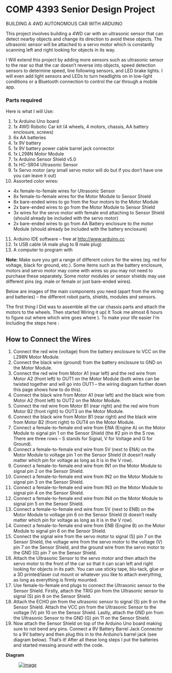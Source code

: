 # COMP 4393 Senior Design Project

BUILDING A 4WD AUTONOMOUS CAR WITH ARDUINO

This project involves building a 4WD car with an ultrasonic sensor that can detect nearby objects and change its direction to avoid these objects. The ultrasonic sensor will be attached to a servo motor which is constantly scanning left and right looking for objects in its way.
<br>

I Will  extend this project by adding more sensors such as ultrasonic sensor to the rear so that the car doesn’t reverse into objects, speed detection sensors to determine speed, line following sensors, and LED brake lights. I will even add light sensors and LEDs to turn headlights on in low-light conditions or a Bluetooth connection to control the car through a mobile app.

### Parts required

Here is what I  will Use:

1. 1x Arduino Uno board
2. 1x 4WD Robotic Car kit (4 wheels, 4 motors, chassis, AA battery enclosure, screws)
3. 6x AA batteries
4. 1x 9V battery
5. 1x 9V battery power cable barrel jack connector
6. 1x L298N Motor Module
7. 1x Arduino Sensor Shield v5.0
8. 1x HC-SR04 Ultrasonic Sensor
9. 1x Servo motor (any small servo motor will do but if you don’t have one you can leave it out)
10. Assorted color wires:
 - 4x female-to-female wires for Ultrasonic Sensor
 - 8x female-to-female wires for the Motor Module to Sensor Shield
 - 8x bare-ended wires to go from the four motors to the Motor Module
 - 2x bare-ended wires to go from the Motor Module to Sensor Shield
 - 3x wires for the servo motor with female end attaching to Sensor Shield (should already be included with the servo motor)
 - 2x bare-ended wires to go from AA Battery enclosure to the motor Module (should already be included with the battery enclosure)
11. Arduino IDE software – free at http://www.arduino.cc
12. 1x USB cable (A male plug to B male plug)
13. A computer to program with

**Note:** Make sure you get a range of different colors for the wires (eg. red for voltage, black for ground, etc.). Some items such as the battery enclosure, motors and servo motor may come with wires so you may not need to purchase these separately. Some motor modules or sensor shields may use different pins (eg. male or female or just bare-ended wires).

Below are images of the main components you need (apart from the wiring and batteries) – the different robot parts, shields, modules and sensors.



The first thing I Did was  to assemble all the car chassis parts and attach the motors to the wheels.
Then started Wiring it up( It Took me almost 6 hours to figure out where which wire goes where ). To make your life easier I'm Including the steps here :

## How to Connect the Wires

1. Connect the red wire (voltage) from the battery enclosure to VCC on the L298N Motor Module.
2. Connect the black wire (ground) from the battery enclosure to GND on the Motor Module.
3. Connect the red wire from Motor A1 (rear left) and the red wire from Motor A2 (front left) to OUT1 on the Motor Module (both wires can be twisted together and will go into OUT1 – the wiring diagram further down this page shows how to do this).
4. Connect the black wire from Motor A1 (rear left) and the black wire from Motor A2 (front left) to OUT2 on the Motor Module.
5. Connect the red wire from Motor B1 (rear right) and the red wire from Motor B2 (front right) to OUT3 on the Motor Module.
6. Connect the black wire from Motor B1 (rear right) and the black wire from Motor B2 (front right) to OUT4 on the Motor Module.
7. Connect a female-to-female end wire from ENA (Engine A) on the Motor Module to signal pin 1 on the Sensor Shield (the #2 pin in the S row. There are three rows – S stands for Signal, V for Voltage and G for Ground).
8. Connect a female-to-female end wire from 5V (next to ENA) on the Motor Module to voltage pin 1 on the Sensor Shield (it doesn’t really matter which pin for voltage as long as it is in the V row).
9. Connect a female-to-female end wire from IN1 on the Motor Module to signal pin 2 on the Sensor Shield.
10. Connect a female-to-female end wire from IN2 on the Motor Module to signal pin 3 on the Sensor Shield.
11. Connect a female-to-female end wire from IN3 on the Motor Module to signal pin 4 on the Sensor Shield.
12. Connect a female-to-female end wire from IN4 on the Motor Module to signal pin 5 on the Sensor Shield.
13. Connect a female-to-female end wire from 5V (next to ENB) on the Motor Module to voltage pin 6 on the Sensor Shield (it doesn’t really matter which pin for voltage as long as it is in the V row).
14. Connect a female-to-female end wire from ENB (Engine B) on the Motor Module to signal pin 6 on the Sensor Shield.
15. Connect the signal wire from the servo motor to signal (S) pin 7 on the Sensor Shield, the voltage wire from the servo motor to the voltage (V) pin 7 on the Sensor Shield, and the ground wire from the servo motor to the GND (G) pin 7 on the Sensor Shield.
16. Attach the Ultrasonic Sensor to the servo motor and then attach the servo motor to the front of the car so that it can scan left and right looking for objects in its path.
You can use sticky tape, blu-tack, glue or a 3D printed/laser cut mount or whatever you like to attach everything, as long as everything is firmly mounted.
17. Use female-to-female end plugs to connect the Ultrasonic sensor to the Sensor Shield. Firstly, attach the TRIG pin from the Ultrasonic sensor to signal (S) pin 8 on the Sensor Shield.
18. Attach the ECHO pin from the ultrasonic sensor to signal (S) pin 9 on the Sensor Shield. Attach the VCC pin from the Ultrasonic Sensor to the voltage (V) pin 10 on the Sensor Shield. Lastly, attach the GND pin from the Ultrasonic Sensor to the GND (G) pin 11 on the Sensor Shield.
19. Now attach the Sensor Shield on top of the Arduino Uno board making sure to not bend any pins. Connect a 9V Battery Barrel Jack Connector to a 9V battery and then plug this in to the Arduino’s barrel jack (see diagram below).
That’s it! After all these long steps I put the batteries and started messing around with the code.


**Diagram**


<figure class="third">
  <a href="/img/howtowire.png"><img
  src="/img/howtowire.png" alt="image"></a>

  </figure>

